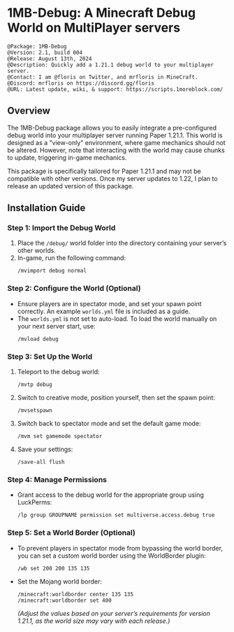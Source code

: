 # 1MB-Debug: A Minecraft Debug World on MultiPlayer servers
```
@Package: 1MB-Debug
@Version: 2.1, build 004
@Release: August 13th, 2024
@Description: Quickly add a 1.21.1 debug world to your multiplayer server.
@Contact: I am @floris on Twitter, and mrfloris in MineCraft.
@Discord: mrfloris on https://discord.gg/floris
@URL: Latest update, wiki, & support: https://scripts.1moreblock.com/
```

## Overview

The 1MB-Debug package allows you to easily integrate a pre-configured debug world into your multiplayer server running Paper 1.21.1. This world is designed as a "view-only" environment, where game mechanics should not be altered. However, note that interacting with the world may cause chunks to update, triggering in-game mechanics.

This package is specifically tailored for Paper 1.21.1 and may not be compatible with other versions. Once my server updates to 1.22, I plan to release an updated version of this package.

## Installation Guide

### Step 1: Import the Debug World
1. Place the `/debug/` world folder into the directory containing your server’s other worlds.
2. In-game, run the following command:  
   ```
   /mvimport debug normal
   ```

### Step 2: Configure the World (Optional)
- Ensure players are in spectator mode, and set your spawn point correctly. An example `worlds.yml` file is included as a guide.
- The `worlds.yml` is not set to auto-load. To load the world manually on your next server start, use:  
  ```
  /mvload debug
  ```

### Step 3: Set Up the World
1. Teleport to the debug world:  
   ```
   /mvtp debug
   ```
2. Switch to creative mode, position yourself, then set the spawn point:  
   ```
   /mvsetspawn
   ```
3. Switch back to spectator mode and set the default game mode:  
   ```
   /mvm set gamemode spectator
   ```
4. Save your settings:  
   ```
   /save-all flush
   ```

### Step 4: Manage Permissions
- Grant access to the debug world for the appropriate group using LuckPerms:  
  ```
  /lp group GROUPNAME permission set multiverse.access.debug true
  ```

### Step 5: Set a World Border (Optional)
- To prevent players in spectator mode from bypassing the world border, you can set a custom world border using the WorldBorder plugin:
  ```
  /wb set 200 200 135 135
  ```
- Set the Mojang world border:
  ```
  /minecraft:worldborder center 135 135
  /minecraft:worldborder set 400
  ```
  *(Adjust the values based on your server’s requirements for version 1.21.1, as the world size may vary with each release.)*
